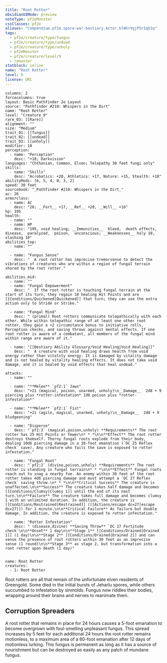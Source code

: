 ```yaml
---
title: "Root Rotter"
obsidianUIMode: preview
noteType: pf2eMonster
cssClasses: pf2e
aliases: "Compendium.pf2e.spore-war-bestiary.Actor.blWhrVgjP5rIqb3q" 
tags:
  - pf2e/creature/type/fungus
  - pf2e/creature/type/undead
  - pf2e/creature/type/unholy
  - pf2eMonster
  - pf2e/creature/level/9
  - remaster
statblock: inline
name: "Root Rotter"
level: 9
license: ORC
---
```


```statblock
columns: 2
forcecolumns: true
layout: Basic Pathfinder 2e Layout
source: "Pathfinder #210: Whispers in the Dirt"
name: "Root Rotter"
level: "Creature 9"
rare_03: [[Rare]]
alignment: ""
size: "Medium"
trait_01: [[fungus]]
trait_02: [[undead]]
trait_03: [[unholy]]
modifier: 18
perception:
  - name: "Perception"
    desc: "+18; Darkvision"
languages: "Chthonian, Common, Elven; Telepathy 30 feet fungi only"
skills:
  - name: "Skills"
    desc: "Acrobatics: +20, Athletics: +17, Nature: +15, Stealth: +18"
abilityMods: [6, 5, 4, 0, 3, 2]
speed: 30 feet
sourcebook: "_Pathfinder #210: Whispers in the Dirt_"
ac: 26
armorclass:
  - name: AC
    desc: "26; __Fort__ +17, __Ref__ +20, __Will__ +16"
hp: 195
health:
  - name: ""
  - name: HP
    desc: "195, void healing; __Immunities__  bleed,  death effects,  disease,  paralyzed,  poison,  unconscious; __Weaknesses__ holy 10, slashing 10"
abilities_top:
  - name: ""

  - name: "Fungus Sense"
    desc: "  A root rotter has imprecise tremorsense to detect the vibrations of creatures who are within a region of fungal terrain shared by the root rotter."

abilities_mid:
  - name: ""
  - name: "Fungal Empowerment"
    desc: "  If the root rotter is touching fungal terrain at the start of its turn, they regain 10 healing Hit Points and are [[Conditions/Quickened|Quickened]] that turn; they can use the extra action only to Stride or Strike."

  - name: "Fungal Mind"
    desc: " (primal) Root rotters communicate telepathically with each other. While within telepathic range of at least one other root rotter, they gain a +2 circumstance bonus to initiative rolls, Perception checks, and saving throws against mental effects. If one root rotter is aware of a combatant, all members of the fungal mind within range are aware of it."

  - name: "[[Bestiary Ability Glossary/Void Healing|Void Healing]]"
    desc: "  A creature with void healing draws health from void energy rather than vitality energy. It is damaged by vitality damage and is not healed by vitality healing effects. It does not take void damage, and it is healed by void effects that heal undead."

attacks:
  - name: ""

  - name: "**Melee** `pf2:1` Jaws"
    desc: "+21 (magical, poison, unarmed, unholy)\n__Damage__  2d8 + 9 piercing plus *rotter-infestation* 1d8 poison plus *rotter-infestation*"

  - name: "**Melee** `pf2:1` Fist"
    desc: "+21 (agile, magical, unarmed, unholy)\n__Damage__  2d8 + 9 bludgeoning"

  - name: "Disperse"
    desc: "`pf2:3` (magical,poison,unholy) **Requirements** The root rotter has 25 Hit Points or fewer\n* * *\n\n**Effect** The root rotter destroys themself. Thorny fungal roots explode from their body, dealing 10d6 piercing damage in a 10-foot emanation (`DC 25 Reflex check` save). Any creature who fails the save is exposed to rotter infestation."

  - name: "Fungal Root"
    desc: "`pf2:2` (divine,poison,unholy) **Requirements** The root rotter is standing in fungal terrain\n* * *\n\n**Effect** Fungal roots reach out to snag a nearby foe. An enemy within 30 feet of the root rotter takes 4d6 piercing damage and must attempt a `DC 27 Reflex check` saving throw.\n* * *\n\n**Critical Success** The creature is unaffected.\n\n**Success** The creature takes half damage and becomes [[Conditions/Clumsy|Clumsy 1]] until the end of its next turn.\n\n**Failure** The creature takes full damage and becomes clumsy 1 with an unlimited duration. In addition, the creature is [[Conditions/Restrained|Restrained]] ([[Actions/escape dc=27|escape dc=27]]) for 1 minute.\n\n**Critical Failure** As failure but double damage. In addition, the creature is exposed to rotter infestation."

  - name: "Rotter Infestation"
    desc: " (disease,divine) **Saving Throw** `DC 27 Fortitude check`\n\n**Onset** 1 day\n\n**Stage 1** [[Conditions/Drained|Drained 1]] (1 day)\n\n**Stage 2** [[Conditions/Drained|Drained 2]] and can sense the presence of root rotters within 30 feet as an imprecise sense (1 round)\n\n**Stage 3** as stage 2, but transformation into a root rotter upon death (1 day)"
 
```

```encounter-table
name: Root Rotter
creatures:
  - 1: Root Rotter
```



Root rotters are all that remain of the unfortunate elven residents of Greengold. Some died in the initial bursts of Jeharlu spores, while others succumbed to infestation by sinmolds. Fungus now riddles their bodies, wrapping around their brains and nerves to reanimate them.

## Corruption Spreaders

A root rotter that remains in place for 24 hours causes a 5-foot emanation to become overgrown with foul-smelling unpleasant fungus. This spread increases by 5 feet for each additional 24 hours the root rotter remains motionless, to a maximum area of a 60-foot emanation after 12 days of motionless lurking. This fungus is permanent as long as it has a source of nourishment but can be destroyed as easily as any patch of mundane fungus.
